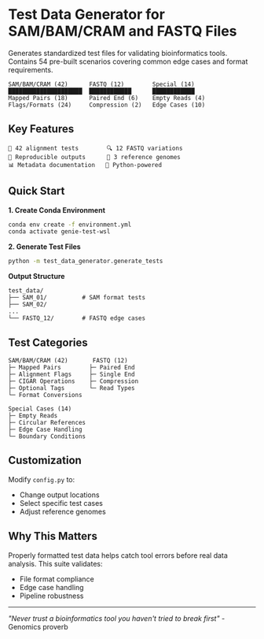 # Test Data Generator for SAM/BAM/CRAM and FASTQ Files

Generates standardized test files for validating bioinformatics tools. Contains 54 pre-built scenarios covering common edge cases and format requirements.

```text
SAM/BAM/CRAM (42)      FASTQ (12)        Special (14)
█████████████████████  ████████████      ████████████
Mapped Pairs (18)      Paired End (6)    Empty Reads (4)
Flags/Formats (24)     Compression (2)   Edge Cases (10)
```

## Key Features

```plaintext
📂 42 alignment tests        🔍 12 FASTQ variations
🔄 Reproducible outputs      🧬 3 reference genomes
📊 Metadata documentation   🐍 Python-powered
```

## Quick Start

**1. Create Conda Environment**
```bash
conda env create -f environment.yml
conda activate genie-test-wsl
```

**2. Generate Test Files**
```bash
python -m test_data_generator.generate_tests
```

**Output Structure**
```text
test_data/
├── SAM_01/          # SAM format tests
├── SAM_02/  
...
└── FASTQ_12/        # FASTQ edge cases
```

## Test Categories

```text
SAM/BAM/CRAM (42)       FASTQ (12)
├─ Mapped Pairs        ├─ Paired End
├─ Alignment Flags     ├─ Single End  
├─ CIGAR Operations    ├─ Compression
├─ Optional Tags       └─ Read Types
└─ Format Conversions

Special Cases (14)
├─ Empty Reads
├─ Circular References
├─ Edge Case Handling
└─ Boundary Conditions
```

## Customization  
Modify `config.py` to:  
- Change output locations  
- Select specific test cases  
- Adjust reference genomes

## Why This Matters  
Properly formatted test data helps catch tool errors before real data analysis. This suite validates:  
- File format compliance  
- Edge case handling  
- Pipeline robustness

---

*"Never trust a bioinformatics tool you haven't tried to break first"* - Genomics proverb
